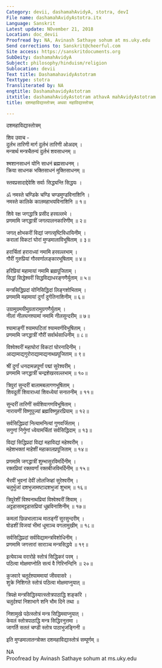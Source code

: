 ```yaml
---
Category: devii, dashamahAvidyA, stotra, devI
File name: dashamahAvidyAstotra.itx
Language: Sanskrit
Latest update: NOvember 21, 2018
Location: doc_devii
Proofread by: NA, Avinash Sathaye sohum at ms.uky.edu
Send corrections to: Sanskrit@cheerful.com
Site access: https://sanskritdocuments.org
SubDeity: dashamahAvidyA
Subject: philosophy/hinduism/religion
Sublocation: devii
Text title: DashamahavidyAstotram
Texttype: stotra
Transliterated by: NA
engtitle: DashamahavidyAstotram
itxtitle: dashamahAvidyAstotram athavA mahAvidyAstotram
title: दशमहाविद्यास्तोत्रम् अथवा महाविद्यास्तोत्रम्

---
```

  
 दशमहाविद्यास्तोत्रम्   
  
शिव उवाच -  
दुर्लभ तारिणी मार्ग दुर्लभं तारिणी ओअदम् ।  
मन्त्रार्थ मन्त्रचैतन्यं दुर्लभं शवसाधनम् ॥  
  
श्मशानसाधनं योनि साधनं ब्रह्मसाधनम् ।  
क्रिया साधनक भक्तिसाधनं मुक्तिसाधनम् ॥  
  
स्तवप्रसादाद्देवेशि सर्वाः सिद्ध्यन्ति सिद्धयः ।  
  
ॐ नमस्ते चण्डिके चण्डि चण्डमुण्डविनाशिनि ।  
नमस्ते कालिके कालमहाभयविनाशिनि ॥ १॥  
  
शिवे रक्ष जगद्धात्रि प्रसीद हरवल्लभे ।  
प्रणमामि जगद्धात्रीं जगत्पालनकारिणीम् ॥ २॥  
  
जगत् क्षोभकरीं विद्यां जगत्सृष्टिविधायिनीम् ।  
करालां विकटां घोरां मुण्डमालाविभूषिताम् ॥ ३॥  
  
हरार्चितां हराराध्यां नमामि हरवल्लभाम् ।  
गौरीं गुरुप्रियां गौरवर्णालङ्कारभूषिताम् ॥ ४॥  
  
हरिप्रियां महामायां नमामि ब्रह्मपूजिताम् ।  
सिद्धां सिद्धेश्वरीं सिद्धविद्याधरङ्गणैर्युताम् ॥ ५॥  
  
मन्त्रसिद्धिप्रदां योनिसिद्धिदां लिङ्गशोभिताम् ।  
प्रणमामि महामायां दुर्गां दुर्गतिनाशिनीम् ॥ ६॥  
  
उग्रामुग्रमयीमुग्रतारामुग्रगणैर्युताम् ।  
नीलां नीलघनश्यामां नमामि नीलसुन्दरीम् ॥ ७॥  
  
श्यामाङ्गीं श्यामघटितां श्यामवर्णविभूषिताम् ।  
प्रणमामि जगद्धात्रीं गौरीं सर्वार्थसाधिनीम् ॥ ८॥  
  
विश्वेश्वरीं महाघोरां विकटां घोरनादिनीम् ।  
आद्यामाद्यगुरोराद्यामाद्यनाथप्रपूजिताम् ॥ ९॥  
  
श्रीं दुर्गां धनदामन्नपूर्णां पद्मां सुरेश्वरीम् ।  
प्रणमामि जगद्धात्रीं चन्द्रशेखरवल्लभाम् ॥ १०॥  
  
त्रिपुरां सुन्दरीं बालामबलागणभूषिताम् ।  
शिवदूतीं शिवाराध्यां शिवध्येयां सनातनीम् ॥ ११॥  
  
सुन्दरीं तारिणीं सर्वशिवागणविभूषिताम् ।  
नारायणीं विष्णुपूज्यां ब्रह्मविष्णुहरप्रियाम् ॥ १२॥  
  
सर्वसिद्धिप्रदां नित्यामनित्यां गुणवर्जिताम् ।  
सगुणां निर्गुणां ध्येयामर्चितां सर्वसिद्धिदाम् ॥ १३॥  
  
विद्यां सिद्धिप्रदां विद्यां महाविद्यां महेश्वरीम् ।  
महेशभक्तां माहेशीं महाकालप्रपूजिताम् ॥ १४॥  
  
प्रणमामि जगद्धात्रीं शुम्भासुरविमर्दिनीम् ।  
रक्तप्रियां रक्तवर्णां रक्तबीजविमर्दिनीम् ॥ १५॥  
  
भैरवीं भुवनां देवीं लोलजिव्हां सुरेश्वरीम् ।  
चतुर्भुजां दशभुजामष्टादशभुजां शुभाम् ॥ १६॥  
  
त्रिपुरेशीं विश्वनाथप्रियां विश्वेश्वरीं शिवाम् ।  
अट्टहासामट्टहासप्रियां धूम्रविनाशिनीम् ॥ १७॥  
  
कमलां छिन्नभालाञ्च मातङ्गीं सुरसुन्दरीम् ।  
षोडशीं विजयां भीमां धूमाञ्च वगलामुखीम् ॥ १८॥  
  
सर्वसिद्धिप्रदां सर्वविद्यामन्त्रविशोधिनीम् ।  
प्रणमामि जगत्तारां साराञ्च मन्त्रसिद्धये ॥ १९॥  
  
इत्येवञ्च वरारोहे स्तोत्रं सिद्धिकरं परम् ।  
पठित्वा मोक्षमाप्नोति सत्यं वै गिरिनन्दिनि ॥ २०॥  
  
कुजवारे चतुर्दश्याममायां जीववासरे ।  
शुक्रे निशिगते स्तोत्रं पठित्वा मोक्षमाप्नुयात् ॥  
  
त्रिपक्षे मन्त्रसिद्धिस्यात्स्तोत्रपाठाद्धि शङ्करि ।  
चतुर्दश्यां निशाभागे शनि भौम दिने तथा ॥  
  
निशामुखे पठेत्स्तोत्रं मन्त्र सिद्धिमवाप्नुयात् ।  
केवलं स्तोत्रपाठाद्धि मन्त्र सिद्धिरनुत्तमा ।  
जागर्ति सततं चण्डी स्तोत्र पाठाभुजङ्गिनी ॥  
  
इति मुण्डमालातन्त्रोक्त दशमहाविद्यास्तोत्रं सम्पूर्णम् ॥  
  
  
NA  
Proofread by Avinash Sathaye sohum at ms.uky.edu  
  
